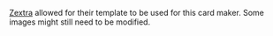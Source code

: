 [Zextra](https://forum.yugiohcardmaker.net/topic/323384-zextras-series-9-card-template-psd-available-for-download/) allowed for their template to be used for this card maker. Some images might still need to be modified.
